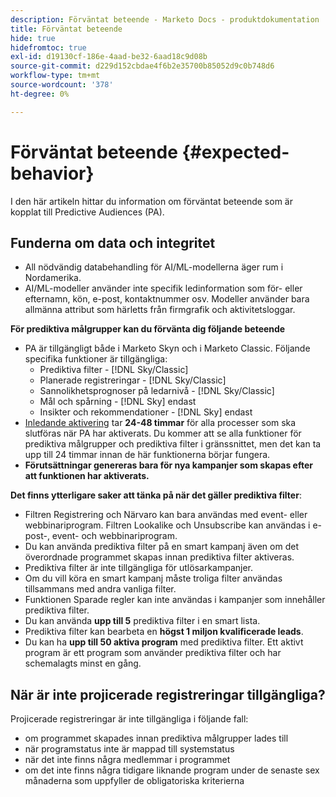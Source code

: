 ```yaml
---
description: Förväntat beteende - Marketo Docs - produktdokumentation
title: Förväntat beteende
hide: true
hidefromtoc: true
exl-id: d19130cf-186e-4aad-be32-6aad18c9d08b
source-git-commit: d229d152cbdae4f6b2e35700b85052d9c0b748d6
workflow-type: tm+mt
source-wordcount: '378'
ht-degree: 0%

---
```


# Förväntat beteende {#expected-behavior}

I den här artikeln hittar du information om förväntat beteende som är kopplat till Predictive Audiences (PA).

## Funderna om data och integritet

* All nödvändig databehandling för AI/ML-modellerna äger rum i Nordamerika.
* AI/ML-modeller använder inte specifik ledinformation som för- eller efternamn, kön, e-post, kontaktnummer osv. Modeller använder bara allmänna attribut som härletts från firmgrafik och aktivitetsloggar.

**För prediktiva målgrupper kan du förvänta dig följande beteende**

* PA är tillgängligt både i Marketo Skyn och i Marketo Classic. Följande specifika funktioner är tillgängliga:
   * Prediktiva filter - [!DNL Sky/Classic]
   * Planerade registreringar - [!DNL Sky/Classic]
   * Sannolikhetsprognoser på ledarnivå - [!DNL Sky/Classic]
   * Mål och spårning - [!DNL Sky] endast
   * Insikter och rekommendationer - [!DNL Sky] endast
* [Inledande aktivering](/help/marketo/product-docs/marketo-sky/getting-started-with-predictive-audiences.md) tar **24-48 timmar** för alla processer som ska slutföras när PA har aktiverats. Du kommer att se alla funktioner för prediktiva målgrupper och prediktiva filter i gränssnittet, men det kan ta upp till 24 timmar innan de här funktionerna börjar fungera.
* **Förutsättningar genereras bara för nya kampanjer som skapas efter att funktionen har aktiverats.**

**Det finns ytterligare saker att tänka på när det gäller prediktiva filter**:

* Filtren Registrering och Närvaro kan bara användas med event- eller webbinariprogram. Filtren Lookalike och Unsubscribe kan användas i e-post-, event- och webbinariprogram.
* Du kan använda prediktiva filter på en smart kampanj även om det överordnade programmet skapas innan prediktiva filter aktiveras.
* Prediktiva filter är inte tillgängliga för utlösarkampanjer.
* Om du vill köra en smart kampanj måste troliga filter användas tillsammans med andra vanliga filter.
* Funktionen Sparade regler kan inte användas i kampanjer som innehåller prediktiva filter.
* Du kan använda **upp till 5** prediktiva filter i en smart lista.
* Prediktiva filter kan bearbeta en **högst 1 miljon kvalificerade leads**.
* Du kan ha **upp till 50 aktiva program** med prediktiva filter. Ett aktivt program är ett program som använder prediktiva filter och har schemalagts minst en gång.

## När är inte projicerade registreringar tillgängliga?

Projicerade registreringar är inte tillgängliga i följande fall:

* om programmet skapades innan prediktiva målgrupper lades till
* när programstatus inte är mappad till systemstatus
* när det inte finns några medlemmar i programmet
* om det inte finns några tidigare liknande program under de senaste sex månaderna som uppfyller de obligatoriska kriterierna
